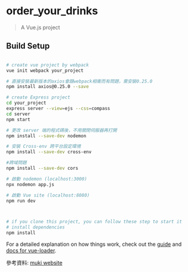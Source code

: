 # order_your_drinks

> A Vue.js project

## Build Setup


``` bash

# create vue project by webpack
vue init webpack your_project

# 直接安裝最新版本的axios會跟webpack相衝而有問題，需安裝0.25.0
npm install axios@0.25.0 --save

# create Express project
cd your_project
express server --view=ejs --css=compass
cd server
npm start

# 更改 server 端的程式碼後，不用關閉伺服器再打開
npm install --save-dev nodemon 

# 安裝 Cross-env 跨平台設定環境
npm install --save-dev cross-env 

#跨域問題
npm install --save-dev cors

# 啟動 nodemon (localhost:3000)
npx nodemon app.js

# 啟動 Vue site (localhost:8080)
npm run dev



# if you clone this project, you can follow these step to start it 
# install dependencies
npm install

```

For a detailed explanation on how things work, check out the [guide](http://vuejs-templates.github.io/webpack/) and [docs for vue-loader](http://vuejs.github.io/vue-loader).

參考資料: [muki website](https://muki.tw/vue-express-project/)

